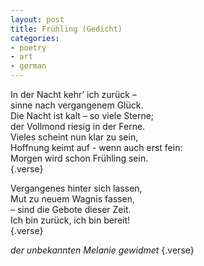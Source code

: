 ```yaml
---
layout: post
title: Frühling (Gedicht)
categories:
- poetry
- art
- german
---
```


In der Nacht kehr’ ich zurück –   
sinne nach vergangenem Glück.   
Die Nacht ist kalt – so viele Sterne;   
der Vollmond riesig in der Ferne.   
Vieles scheint nun klar zu sein,   
Hoffnung keimt auf - wenn auch erst fein:   
Morgen wird schon Frühling sein.   
{.verse}

Vergangenes hinter sich lassen,   
Mut zu neuem Wagnis fassen,   
– sind die Gebote dieser Zeit.   
Ich bin zurück, ich bin bereit!   
{.verse}

*der unbekannten Melanie gewidmet*
{.verse}